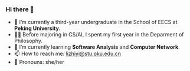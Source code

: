 ### Hi there 👋

- 🔭 I’m currently a third-year undergraduate in the School of EECS at **Peking University**.
- 👩‍💻 Before majoring in CS/AI, I spent my first year in the Deparment of Philosophy.
- 🌱 I’m currently learning **Software Analysis** and **Computer Network**.
- 📫 How to reach me: lizhiyi@stu.pku.edu.cn
- 👩 Pronouns: she/her
